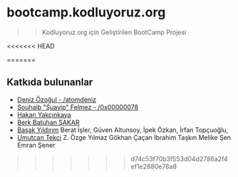 # bootcamp.kodluyoruz.org

>> Kodluyoruz.org için Geliştirilen BootCamp Projesi

<<<<<<< HEAD












=======
## Katkıda bulunanlar

* [Deniz Özoğul - /atomdeniz](https://www.github.com/atomdeniz)
* [Souhaib "Şuayip" Felmez - /0x00000078](https://www.github.com/0x00000078)
* [Hakan Yakçınkaya](https://github.com/hakanyalcinkaya)
* [Berk Batuhan ŞAKAR](https://github.com/berkbatuhans)
* [Başak Yıldırım](https://github.com/basakyildirim) 
Berat İşler, 
Güven Altunsoy, 
İpek Özkan, 
İrfan Topçuoğlu, 
* [Umutcan Tekci](https://github.com/umutct13)
Z. Özge Yılmaz
Gökhan Çaçan
İbrahim Taşkın
Melike Şen
Emran Şener

>>>>>>> d74c53f70b3f553d04d2786a2f4ef1e2880e78a8
